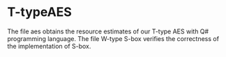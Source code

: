# T-typeAES
The file aes obtains the resource estimates of our T-type AES with Q# programming language. The file W-type S-box verifies the correctness of the implementation of S-box.
